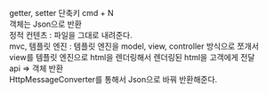 
getter, setter 단축키 cmd + N  
객체는 Json으로 반환  
정적 컨텐츠 : 파일을 그대로 내려준다.  
mvc, 템플릿 엔진 : 템플릿 엔진을 model, view, controller 방식으로 쪼개서  
view를 템플릿 엔진으로 html을 렌더링해서 렌더링된 html을 고객에게 전달  
api => 객체 반환  
HttpMessageConverter를 통해서 Json으로 바꿔 반환해준다.
